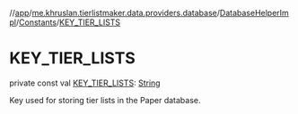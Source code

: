 //[app](../../../../index.md)/[me.khruslan.tierlistmaker.data.providers.database](../../index.md)/[DatabaseHelperImpl](../index.md)/[Constants](index.md)/[KEY_TIER_LISTS](-k-e-y_-t-i-e-r_-l-i-s-t-s.md)

# KEY_TIER_LISTS

private const val [KEY_TIER_LISTS](-k-e-y_-t-i-e-r_-l-i-s-t-s.md): [String](https://kotlinlang.org/api/latest/jvm/stdlib/kotlin/-string/index.html)

Key used for storing tier lists in the Paper database.
